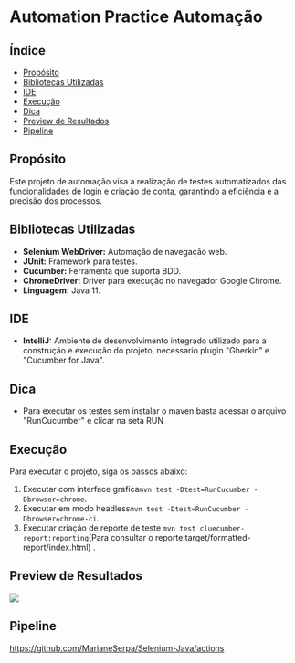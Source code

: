 # Automation Practice Automação

## Índice
- [Propósito](#propósito)
- [Bibliotecas Utilizadas](#bibliotecas-utilizadas)
- [IDE](#ide)
- [Execução](#execução)
- [Dica](#dica)
- [Preview de Resultados](#preview-de-resultados)
- [Pipeline](#pipeline)

## Propósito
Este projeto de automação visa a realização de testes automatizados das funcionalidades de login e criação de conta, garantindo a eficiência e a precisão dos processos.


## Bibliotecas Utilizadas
- **Selenium WebDriver:** Automação de navegação web.
- **JUnit:** Framework para testes.
- **Cucumber:** Ferramenta que suporta BDD.
- **ChromeDriver:** Driver para execução no navegador Google Chrome.
- **Linguagem:** Java 11.

## IDE
- **IntelliJ:** Ambiente de desenvolvimento integrado utilizado para a construção e execução do projeto, necessario plugin "Gherkin" e "Cucumber for Java".

## Dica

- Para executar os testes sem instalar o maven basta acessar o arquivo "RunCucumber" e clicar na seta RUN


## Execução
Para executar o projeto, siga os passos abaixo:
1.  Executar com interface grafica`mvn test -Dtest=RunCucumber -Dbrowser=chrome`.
2. Executar em modo headless`mvn test -Dtest=RunCucumber -Dbrowser=chrome-ci`.
3. Executar criação de reporte de teste `mvn test cluecumber-report:reporting`(Para consultar o reporte:target/formatted-report/index.html) .


## Preview de Resultados

![](https://github.com/MarianeSerpa/Mantis-Selenium-Java/blob/main/sucesso.gif)

## Pipeline
<https://github.com/MarianeSerpa/Selenium-Java/actions> 






